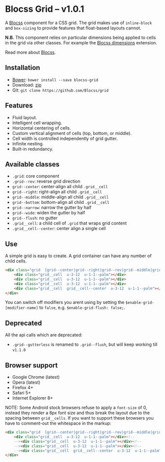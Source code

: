 # Blocss Grid – v1.0.1

A [Blocss](https://github.com/Blocss/blocss/) component for a CSS grid. The grid makes use of `inline-block` and
`box-sizing` to provide features that float-based layouts cannot.

**N.B.** This component relies on particular dimensions being applied to cells in
the grid via other classes. For example the [Blocss dimensions](https://github.com/Blocss/dimensions/) extension.

Read more about [Blocss](https://blocss.github.io/blocss).

## Installation

* [Bower](http://bower.io/): `bower install --save blocss-grid`
* Download: [zip](https://github.com/Blocss/grid/zipball/master)
* Git: `git clone https://github.com/Blocss/grid`

## Features

* Fluid layout.
* Intelligent cell wrapping.
* Horizontal centering of cells.
* Custom vertical alignment of cells (top, bottom, or middle).
* Cell width is controlled independently of grid gutter.
* Infinite nesting.
* Built-in redundancy.

## Available classes

* `.grid`: core component
* `.grid--rev`: reverse grid direction
* `grid--center`: center-align all child `.grid__cell`
* `grid--right`: right-align all child `.grid__cell`
* `grid--middle`: middle-align all child `.grid__cell`
* `grid--bottom`: bottom-align all child `.grid__cell`
* `grid--narrow`: narrow the gutter by half
* `grid--wide`: widen the gutter by half
* `grid--flush`: no gutter
* `.grid__cell`: a child cell of `.grid` that wraps grid content
* `.grid__cell--center`: center align a single cell

## Use

A simple grid is easy to create. A grid container can have any number of child
cells.

```html
<div class="grid  [grid--center|grid--right|grid--rev|grid--middle|grid--bottom|grid--narrow|grid--wide|grid--flush]">
    <div class="grid__cell  u-3-12  u-1-1--palm"></div>
    <div class="grid__cell  u-3-12  u-1-1--palm"></div>
    <div class="grid__cell  u-3-12  u-1-1--palm"></div>
    <div class="grid__cell  grid__cell--center  u-3-12  u-1-1--palm"></div>
</div>
```
You can switch off modifiers you arent using by setting the `$enable-grid-[modifier-name]` to `false`, e.g. `$enable-grid-flush: false;`.

## Deprecated
All the api calls which are deprecated:

* `.grid--gutterless` is renamed to `.grid--flush`, but will keep working till `v1.1.0`

## Browser support

* Google Chrome (latest)
* Opera (latest)
* Firefox 4+
* Safari 5+
* Internet Explorer 8+

NOTE: Some Android stock browsers refuse to apply a `font-size` of 0, instead they render a 8px font size and thus break the layout due to the spacing between `grid__cells`. If you want to support these browsers you have to comment-out the whitespace in the markup:
```html
<div class="grid  [grid--center|grid--right|grid--rev|grid--middle|grid--bottom|grid--narrow|grid--wide|grid--flush]">
    <div class="grid__cell  u-3-12  u-1-1--palm"></div><!--
    --><div class="grid__cell  u-3-12  u-1-1--palm"></div><!--
    --><div class="grid__cell  u-3-12  u-1-1--palm"></div><!--
    --><div class="grid__cell  grid__cell--center  u-3-12  u-1-1--palm"></div>
</div>
```